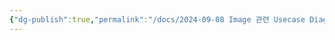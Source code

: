 ```yaml
---
{"dg-publish":true,"permalink":"/docs/2024-09-08 Image 관련 Usecase Diagram/","title":"2024-09-08 Image 관련 Usecase Diagram"}
---
```


<style> .container {font-family: sans-serif; text-align: center;} .button-wrapper button {z-index: 1;height: 40px; width: 100px; margin: 10px;padding: 5px;} .excalidraw .App-menu_top .buttonList { display: flex;} .excalidraw-wrapper { height: 800px; margin: 50px; position: relative;} :root[dir="ltr"] .excalidraw .layer-ui__wrapper .zen-mode-transition.App-menu_bottom--transition-left {transform: none;} </style><script src="https://cdn.jsdelivr.net/npm/react@17/umd/react.production.min.js"></script><script src="https://cdn.jsdelivr.net/npm/react-dom@17/umd/react-dom.production.min.js"></script><script type="text/javascript" src="https://cdn.jsdelivr.net/npm/@excalidraw/excalidraw@0/dist/excalidraw.production.min.js"></script><div id="g2g_Image_Usecase_Diagramexcalidraw.md1"></div><script>(function(){const InitialData={"type":"excalidraw","version":2,"source":"https://github.com/zsviczian/obsidian-excalidraw-plugin/releases/tag/2.2.7","elements":[{"type":"ellipse","version":186,"versionNonce":1418316155,"index":"a0","isDeleted":false,"id":"af0ewNTCVFuUyPNzXJNgu","fillStyle":"solid","strokeWidth":1,"strokeStyle":"solid","roughness":1,"opacity":100,"angle":0,"x":-544.5064711508436,"y":-315.9396074550226,"strokeColor":"#000000","backgroundColor":"transparent","width":56.5443115234375,"height":43.849609375,"seed":1270982523,"groupIds":["rvHm95e4qjP7pnbM_ZLFO"],"frameId":null,"roundness":{"type":2},"boundElements":[],"updated":1725790448526,"link":null,"locked":false},{"type":"line","version":234,"versionNonce":1294524955,"index":"a1","isDeleted":false,"id":"BAekb6OHLYWxEu47VBEJr","fillStyle":"solid","strokeWidth":1,"strokeStyle":"solid","roughness":1,"opacity":100,"angle":0,"x":-515.9749770102186,"y":-270.28073294330386,"strokeColor":"#000000","backgroundColor":"transparent","width":3.477539958432317,"height":130.4052668013237,"seed":229965851,"groupIds":["rvHm95e4qjP7pnbM_ZLFO"],"frameId":null,"roundness":{"type":2},"boundElements":[],"updated":1725790448526,"link":null,"locked":false,"startBinding":null,"endBinding":null,"lastCommittedPoint":null,"startArrowhead":null,"endArrowhead":null,"points":[[0,0],[3.477539958432317,130.4052668013237]]},{"type":"line","version":265,"versionNonce":1604052667,"index":"a2","isDeleted":false,"id":"mKVL_wVORYfYGhn-2aa0n","fillStyle":"solid","strokeWidth":1,"strokeStyle":"solid","roughness":1,"opacity":100,"angle":0,"x":-576.7866197621172,"y":-244.34837509151544,"strokeColor":"#000000","backgroundColor":"transparent","width":126.71344479262825,"height":1.9752637267113187,"seed":888423611,"groupIds":["rvHm95e4qjP7pnbM_ZLFO"],"frameId":null,"roundness":{"type":2},"boundElements":[],"updated":1725790448526,"link":null,"locked":false,"startBinding":null,"endBinding":null,"lastCommittedPoint":null,"startArrowhead":null,"endArrowhead":null,"points":[[0,0],[126.71344479262825,-1.9752637267113187]]},{"type":"line","version":246,"versionNonce":42293083,"index":"a3","isDeleted":false,"id":"bnCublWFCkpxTr65gbn7K","fillStyle":"solid","strokeWidth":1,"strokeStyle":"solid","roughness":1,"opacity":100,"angle":0,"x":-565.4315365682822,"y":-92.33837113175548,"strokeColor":"#000000","backgroundColor":"transparent","width":51.124467272907395,"height":47.56125829592338,"seed":153220443,"groupIds":["rvHm95e4qjP7pnbM_ZLFO"],"frameId":null,"roundness":{"type":2},"boundElements":[],"updated":1725790448526,"link":null,"locked":false,"startBinding":null,"endBinding":null,"lastCommittedPoint":null,"startArrowhead":null,"endArrowhead":null,"points":[[0,0],[51.124467272907395,-47.56125829592338]]},{"type":"line","version":270,"versionNonce":876065787,"index":"a4","isDeleted":false,"id":"Qmn4C-8BMrNio7RPErtgD","fillStyle":"solid","strokeWidth":1,"strokeStyle":"solid","roughness":1,"opacity":100,"angle":0,"x":-511.21606587740615,"y":-140.54196341205386,"strokeColor":"#000000","backgroundColor":"transparent","width":46.7197265625,"height":43.883056640625,"seed":965775867,"groupIds":["rvHm95e4qjP7pnbM_ZLFO"],"frameId":null,"roundness":{"type":2},"boundElements":[],"updated":1725790448526,"link":null,"locked":false,"startBinding":null,"endBinding":null,"lastCommittedPoint":null,"startArrowhead":null,"endArrowhead":null,"points":[[0,0],[46.7197265625,43.883056640625]]},{"type":"arrow","version":409,"versionNonce":1702374413,"index":"a6","isDeleted":false,"id":"AfpEIKh8tZEv_ndXKXbi8","fillStyle":"solid","strokeWidth":2,"strokeStyle":"solid","roughness":1,"opacity":100,"angle":0,"x":-430.2498623584306,"y":-246.07127380371094,"strokeColor":"#1e1e1e","backgroundColor":"transparent","width":124.16293427207614,"height":57.83634453312948,"seed":1556160565,"groupIds":[],"frameId":null,"roundness":{"type":2},"boundElements":[],"updated":1726021273296,"link":null,"locked":false,"startBinding":null,"endBinding":{"elementId":"63zax_OOmX3A3gJUfGVWt","gap":13.868661416906662,"focus":0.06933451782885537},"lastCommittedPoint":null,"startArrowhead":null,"endArrowhead":"arrow","points":[[0,0],[124.16293427207614,-57.83634453312948]]},{"type":"ellipse","version":568,"versionNonce":169859189,"index":"a7","isDeleted":false,"id":"63zax_OOmX3A3gJUfGVWt","fillStyle":"solid","strokeWidth":2,"strokeStyle":"solid","roughness":1,"opacity":100,"angle":0,"x":-297.83171050296187,"y":-412.8075408935547,"strokeColor":"#1e1e1e","backgroundColor":"transparent","width":146.17132568359375,"height":153.67501831054688,"seed":1489457883,"groupIds":[],"frameId":null,"roundness":{"type":2},"boundElements":[{"type":"text","id":"525OZXmu"},{"id":"mMlXol06lqRJu5UEcwvEp","type":"arrow"},{"id":"E3zeKJwWP5khRYja0jE0m","type":"arrow"},{"id":"hdJxgeUDB2-b0WKhggpul","type":"arrow"},{"id":"_OebLxcX2R3E1w0IEu4Nk","type":"arrow"},{"id":"AfpEIKh8tZEv_ndXKXbi8","type":"arrow"},{"id":"VMKTsp9icm1bHiJ2maQeT","type":"arrow"}],"updated":1725790555494,"link":null,"locked":false},{"type":"text","version":522,"versionNonce":1650006797,"index":"a8","isDeleted":false,"id":"525OZXmu","fillStyle":"solid","strokeWidth":2,"strokeStyle":"solid","roughness":1,"opacity":100,"angle":0,"x":-259.2853855568867,"y":-360.80235551145853,"strokeColor":"#1e1e1e","backgroundColor":"transparent","width":68.71994018554688,"height":50,"seed":2039114709,"groupIds":[],"frameId":null,"roundness":null,"boundElements":[],"updated":1726032040696,"link":null,"locked":false,"fontSize":20,"fontFamily":1,"text":"Upload\nImages","rawText":"Upload Images","textAlign":"center","verticalAlign":"middle","containerId":"63zax_OOmX3A3gJUfGVWt","originalText":"Upload Images","autoResize":true,"lineHeight":1.25},{"type":"ellipse","version":156,"versionNonce":1603521563,"index":"a9","isDeleted":false,"id":"cydJqn5d2vnoaCdt8Ha4m","fillStyle":"solid","strokeWidth":2,"strokeStyle":"solid","roughness":1,"opacity":100,"angle":0,"x":80.05571579098262,"y":-656.3250490112309,"strokeColor":"#1e1e1e","backgroundColor":"transparent","width":149.3323974609375,"height":106.75128173828125,"seed":1769272187,"groupIds":[],"frameId":null,"roundness":{"type":2},"boundElements":[{"type":"text","id":"JMQ7KVRF"},{"id":"mMlXol06lqRJu5UEcwvEp","type":"arrow"}],"updated":1725790448526,"link":null,"locked":false},{"type":"text","version":114,"versionNonce":1604560963,"index":"aA","isDeleted":false,"id":"JMQ7KVRF","fillStyle":"solid","strokeWidth":2,"strokeStyle":"solid","roughness":1,"opacity":100,"angle":0,"x":120.92496959129265,"y":-628.1916857508375,"strokeColor":"#1e1e1e","backgroundColor":"transparent","width":67.99993896484375,"height":50,"seed":790547483,"groupIds":[],"frameId":null,"roundness":null,"boundElements":[],"updated":1726032040696,"link":null,"locked":false,"fontSize":20,"fontFamily":1,"text":"Create\nFunding","rawText":"Create\nFunding","textAlign":"center","verticalAlign":"middle","containerId":"cydJqn5d2vnoaCdt8Ha4m","originalText":"Create\nFunding","autoResize":true,"lineHeight":1.25},{"type":"ellipse","version":204,"versionNonce":1439882747,"index":"aB","isDeleted":false,"id":"SomeoxGQ2oEKd_NAqjBDP","fillStyle":"solid","strokeWidth":2,"strokeStyle":"solid","roughness":1,"opacity":100,"angle":0,"x":80.61821579098262,"y":-535.7587953491216,"strokeColor":"#1e1e1e","backgroundColor":"transparent","width":149.3323974609375,"height":106.75128173828125,"seed":524587195,"groupIds":[],"frameId":null,"roundness":{"type":2},"boundElements":[{"type":"text","id":"m8KDmHPc"},{"id":"E3zeKJwWP5khRYja0jE0m","type":"arrow"}],"updated":1725790448526,"link":null,"locked":false},{"type":"text","version":174,"versionNonce":469512557,"index":"aC","isDeleted":false,"id":"m8KDmHPc","fillStyle":"solid","strokeWidth":2,"strokeStyle":"solid","roughness":1,"opacity":100,"angle":0,"x":119.93746653953484,"y":-507.6254320887281,"strokeColor":"#1e1e1e","backgroundColor":"transparent","width":71.09994506835938,"height":50,"seed":1535689051,"groupIds":[],"frameId":null,"roundness":null,"boundElements":[],"updated":1726032040696,"link":null,"locked":false,"fontSize":20,"fontFamily":1,"text":"Update\nFunding","rawText":"Update\nFunding","textAlign":"center","verticalAlign":"middle","containerId":"SomeoxGQ2oEKd_NAqjBDP","originalText":"Update\nFunding","autoResize":true,"lineHeight":1.25},{"type":"ellipse","version":211,"versionNonce":2051062747,"index":"aD","isDeleted":false,"id":"uQadWsY3L5o1VB_bybn8b","fillStyle":"solid","strokeWidth":2,"strokeStyle":"solid","roughness":1,"opacity":100,"angle":0,"x":80.23570846676387,"y":-409.54505023193406,"strokeColor":"#1e1e1e","backgroundColor":"transparent","width":149.3323974609375,"height":106.75128173828125,"seed":860541435,"groupIds":[],"frameId":null,"roundness":{"type":2},"boundElements":[{"type":"text","id":"iPYCfBiZ"},{"id":"hdJxgeUDB2-b0WKhggpul","type":"arrow"}],"updated":1725790448526,"link":null,"locked":false},{"type":"text","version":178,"versionNonce":1445701603,"index":"aE","isDeleted":false,"id":"iPYCfBiZ","fillStyle":"solid","strokeWidth":2,"strokeStyle":"solid","roughness":1,"opacity":100,"angle":0,"x":121.1049622670739,"y":-381.4116869715406,"strokeColor":"#1e1e1e","backgroundColor":"transparent","width":67.99993896484375,"height":50,"seed":800381595,"groupIds":[],"frameId":null,"roundness":null,"boundElements":[],"updated":1726032040696,"link":null,"locked":false,"fontSize":20,"fontFamily":1,"text":"Create\nGift","rawText":"Create\nGift","textAlign":"center","verticalAlign":"middle","containerId":"uQadWsY3L5o1VB_bybn8b","originalText":"Create\nGift","autoResize":true,"lineHeight":1.25},{"type":"ellipse","version":265,"versionNonce":960554427,"index":"aF","isDeleted":false,"id":"JK_mrPGHFSHJryz7cElaw","fillStyle":"solid","strokeWidth":2,"strokeStyle":"solid","roughness":1,"opacity":100,"angle":0,"x":80.61821579098262,"y":-288.80441912841843,"strokeColor":"#1e1e1e","backgroundColor":"transparent","width":149.3323974609375,"height":106.75128173828125,"seed":1863634747,"groupIds":[],"frameId":null,"roundness":{"type":2},"boundElements":[{"type":"text","id":"isOMezWi"},{"id":"_OebLxcX2R3E1w0IEu4Nk","type":"arrow"}],"updated":1725790448526,"link":null,"locked":false},{"type":"text","version":242,"versionNonce":833453005,"index":"aG","isDeleted":false,"id":"isOMezWi","fillStyle":"solid","strokeWidth":2,"strokeStyle":"solid","roughness":1,"opacity":100,"angle":0,"x":119.93746653953484,"y":-260.67105586802495,"strokeColor":"#1e1e1e","backgroundColor":"transparent","width":71.09994506835938,"height":50,"seed":1942826971,"groupIds":[],"frameId":null,"roundness":null,"boundElements":[],"updated":1726032040696,"link":null,"locked":false,"fontSize":20,"fontFamily":1,"text":"Update\nGift","rawText":"Update\nGift","textAlign":"center","verticalAlign":"middle","containerId":"JK_mrPGHFSHJryz7cElaw","originalText":"Update\nGift","autoResize":true,"lineHeight":1.25},{"type":"arrow","version":239,"versionNonce":419380621,"index":"aR","isDeleted":false,"id":"mMlXol06lqRJu5UEcwvEp","fillStyle":"solid","strokeWidth":2,"strokeStyle":"solid","roughness":1,"opacity":100,"angle":0,"x":-142.6985701363834,"y":-362.98389031498033,"strokeColor":"#1e1e1e","backgroundColor":"transparent","width":210.63192687138218,"height":217.38301999255913,"seed":966800091,"groupIds":[],"frameId":null,"roundness":{"type":2},"boundElements":[{"type":"text","id":"bM6Rvpoq"}],"updated":1726021273302,"link":null,"locked":false,"startBinding":{"elementId":"63zax_OOmX3A3gJUfGVWt","gap":12.948189899146257,"focus":0.5355430611872615},"endBinding":{"elementId":"cydJqn5d2vnoaCdt8Ha4m","gap":16.972299418168873,"focus":0.7146158046494433},"lastCommittedPoint":null,"startArrowhead":null,"endArrowhead":"arrow","points":[[0,0],[210.63192687138218,-217.38301999255913]]},{"type":"text","version":26,"versionNonce":651342723,"index":"aS","isDeleted":false,"id":"bM6Rvpoq","fillStyle":"solid","strokeWidth":2,"strokeStyle":"solid","roughness":1,"opacity":100,"angle":0,"x":-68.76303689090471,"y":-484.143961713849,"strokeColor":"#1e1e1e","backgroundColor":"transparent","width":62.69993591308594,"height":25,"seed":643330267,"groupIds":[],"frameId":null,"roundness":null,"boundElements":[],"updated":1726032040696,"link":null,"locked":false,"fontSize":20,"fontFamily":1,"text":"include","rawText":"include","textAlign":"center","verticalAlign":"middle","containerId":"mMlXol06lqRJu5UEcwvEp","originalText":"include","autoResize":true,"lineHeight":1.25},{"type":"arrow","version":267,"versionNonce":679014349,"index":"b13","isDeleted":false,"id":"_OebLxcX2R3E1w0IEu4Nk","fillStyle":"solid","strokeWidth":2,"strokeStyle":"solid","roughness":1,"opacity":100,"angle":0,"x":-144.67938682991036,"y":-361.22337465544,"strokeColor":"#1e1e1e","backgroundColor":"transparent","width":213.16253736187562,"height":130.49475578046696,"seed":925076699,"groupIds":[],"frameId":null,"roundness":{"type":2},"boundElements":[{"type":"text","id":"TSYozl3N"}],"updated":1726021273308,"link":null,"locked":false,"startBinding":{"elementId":"63zax_OOmX3A3gJUfGVWt","gap":10.549357567919543,"focus":-0.8352816705999521},"endBinding":{"elementId":"JK_mrPGHFSHJryz7cElaw","gap":12.3578151636424,"focus":-0.8230530825143675},"lastCommittedPoint":null,"startArrowhead":null,"endArrowhead":"arrow","points":[[0,0],[213.16253736187562,130.49475578046696]]},{"type":"text","version":30,"versionNonce":1803975213,"index":"b14","isDeleted":false,"id":"TSYozl3N","fillStyle":"solid","strokeWidth":2,"strokeStyle":"solid","roughness":1,"opacity":100,"angle":0,"x":-69.44955008848638,"y":-308.4768929925765,"strokeColor":"#1e1e1e","backgroundColor":"transparent","width":62.69993591308594,"height":25,"seed":1920153979,"groupIds":[],"frameId":null,"roundness":null,"boundElements":[],"updated":1726032040696,"link":null,"locked":false,"fontSize":20,"fontFamily":1,"text":"include","rawText":"include","textAlign":"center","verticalAlign":"middle","containerId":"_OebLxcX2R3E1w0IEu4Nk","originalText":"include","autoResize":true,"lineHeight":1.25},{"type":"arrow","version":266,"versionNonce":632393485,"index":"b1R","isDeleted":false,"id":"hdJxgeUDB2-b0WKhggpul","fillStyle":"solid","strokeWidth":2,"strokeStyle":"solid","roughness":1,"opacity":100,"angle":0,"x":-144.6788372384986,"y":-361.2214726602971,"strokeColor":"#1e1e1e","backgroundColor":"transparent","width":213.6053274075598,"height":6.974331892145756,"seed":242463893,"groupIds":[],"frameId":null,"roundness":{"type":2},"boundElements":[{"type":"text","id":"pZklRB2D"}],"updated":1726021273307,"link":null,"locked":false,"startBinding":{"elementId":"63zax_OOmX3A3gJUfGVWt","gap":10.549357686113296,"focus":-0.36248248354105095},"endBinding":{"elementId":"uQadWsY3L5o1VB_bybn8b","gap":11.34716248269902,"focus":-0.08851393558104813},"lastCommittedPoint":null,"startArrowhead":null,"endArrowhead":"arrow","points":[[0,0],[213.6053274075598,6.974331892145756]]},{"type":"text","version":30,"versionNonce":1373063971,"index":"b1S","isDeleted":false,"id":"pZklRB2D","fillStyle":"solid","strokeWidth":2,"strokeStyle":"solid","roughness":1,"opacity":100,"angle":0,"x":-69.2259983450578,"y":-370.23430204042165,"strokeColor":"#1e1e1e","backgroundColor":"transparent","width":62.69993591308594,"height":25,"seed":1134189045,"groupIds":[],"frameId":null,"roundness":null,"boundElements":[],"updated":1726032040696,"link":null,"locked":false,"fontSize":20,"fontFamily":1,"text":"include","rawText":"include","textAlign":"center","verticalAlign":"middle","containerId":"hdJxgeUDB2-b0WKhggpul","originalText":"include","autoResize":true,"lineHeight":1.25},{"type":"arrow","version":288,"versionNonce":1645018701,"index":"b1p","isDeleted":false,"id":"E3zeKJwWP5khRYja0jE0m","fillStyle":"solid","strokeWidth":2,"strokeStyle":"solid","roughness":1,"opacity":100,"angle":0,"x":-144.6784324984461,"y":-361.2200718586952,"strokeColor":"#1e1e1e","backgroundColor":"transparent","width":215.56283151754997,"height":123.20045753882403,"seed":690457851,"groupIds":[],"frameId":null,"roundness":{"type":2},"boundElements":[{"type":"text","id":"l1vteGhs"}],"updated":1726021273302,"link":null,"locked":false,"startBinding":{"elementId":"63zax_OOmX3A3gJUfGVWt","gap":10.549357773165127,"focus":0.23452512128728073},"endBinding":{"elementId":"SomeoxGQ2oEKd_NAqjBDP","gap":9.777770929643523,"focus":0.7356781636081435},"lastCommittedPoint":null,"startArrowhead":null,"endArrowhead":"arrow","points":[[0,0],[215.56283151754997,-123.20045753882403]]},{"type":"text","version":30,"versionNonce":1383115917,"index":"b1q","isDeleted":false,"id":"l1vteGhs","fillStyle":"solid","strokeWidth":2,"strokeStyle":"solid","roughness":1,"opacity":100,"angle":0,"x":-68.24693192738627,"y":-435.3203307870343,"strokeColor":"#1e1e1e","backgroundColor":"transparent","width":62.69993591308594,"height":25,"seed":1614951835,"groupIds":[],"frameId":null,"roundness":null,"boundElements":[],"updated":1726032040696,"link":null,"locked":false,"fontSize":20,"fontFamily":1,"text":"include","rawText":"include","textAlign":"center","verticalAlign":"middle","containerId":"E3zeKJwWP5khRYja0jE0m","originalText":"include","autoResize":true,"lineHeight":1.25},{"type":"text","version":39,"versionNonce":1269296835,"index":"b2d","isDeleted":false,"id":"7C7szBwF","fillStyle":"solid","strokeWidth":2,"strokeStyle":"solid","roughness":1,"opacity":100,"angle":0,"x":-299.7107070999703,"y":-467.1207759066654,"strokeColor":"#1e1e1e","backgroundColor":"transparent","width":140.625,"height":24,"seed":699971035,"groupIds":[],"frameId":null,"roundness":null,"boundElements":[],"updated":1726032040696,"link":null,"locked":false,"fontSize":20,"fontFamily":3,"text":"/image/ POST","rawText":"/image/ POST","textAlign":"left","verticalAlign":"top","containerId":null,"originalText":"/image/ POST","autoResize":true,"lineHeight":1.2},{"type":"arrow","version":105,"versionNonce":2079269005,"index":"b2e","isDeleted":false,"id":"VMKTsp9icm1bHiJ2maQeT","fillStyle":"solid","strokeWidth":2,"strokeStyle":"solid","roughness":1,"opacity":100,"angle":0,"x":-227.21193311466112,"y":-249.52749219207544,"strokeColor":"#1e1e1e","backgroundColor":"transparent","width":2.4163528179324203,"height":123.3583200114212,"seed":295426869,"groupIds":[],"frameId":null,"roundness":{"type":2},"boundElements":[{"type":"text","id":"IWFo5KyI"}],"updated":1726021273309,"link":null,"locked":false,"startBinding":{"elementId":"63zax_OOmX3A3gJUfGVWt","gap":9.64345558132473,"focus":0.056895526941702405},"endBinding":{"elementId":"-W1pZCoR5ihD9vlHiq1OW","gap":9.466960552302211,"focus":-0.033761976696879636},"lastCommittedPoint":null,"startArrowhead":null,"endArrowhead":"arrow","points":[[0,0],[2.4163528179324203,123.3583200114212]]},{"type":"text","version":15,"versionNonce":371561197,"index":"b2eV","isDeleted":false,"id":"IWFo5KyI","fillStyle":"solid","strokeWidth":2,"strokeStyle":"solid","roughness":1,"opacity":100,"angle":0,"x":-258.57372652856975,"y":-200.3483651466493,"strokeColor":"#1e1e1e","backgroundColor":"transparent","width":65.13993835449219,"height":25,"seed":331823131,"groupIds":[],"frameId":null,"roundness":null,"boundElements":[],"updated":1726032040696,"link":null,"locked":false,"fontSize":20,"fontFamily":1,"text":"extend","rawText":"extend","textAlign":"center","verticalAlign":"middle","containerId":"VMKTsp9icm1bHiJ2maQeT","originalText":"extend","autoResize":true,"lineHeight":1.25},{"type":"ellipse","version":101,"versionNonce":2040363989,"index":"b2g","isDeleted":false,"id":"-W1pZCoR5ihD9vlHiq1OW","fillStyle":"solid","strokeWidth":2,"strokeStyle":"solid","roughness":1,"opacity":100,"angle":0,"x":-305.6587185081013,"y":-116.80492358064623,"strokeColor":"#1e1e1e","backgroundColor":"transparent","width":170.92215716964233,"height":156.08636192268688,"seed":1625652731,"groupIds":[],"frameId":null,"roundness":{"type":2},"boundElements":[{"id":"VMKTsp9icm1bHiJ2maQeT","type":"arrow"},{"type":"text","id":"S9OzJOQT"},{"id":"0PNc_VYwrUjBcZcmLCLx5","type":"arrow"}],"updated":1725790708877,"link":null,"locked":false},{"type":"text","version":54,"versionNonce":1994595939,"index":"b2h","isDeleted":false,"id":"S9OzJOQT","fillStyle":"solid","strokeWidth":2,"strokeStyle":"solid","roughness":1,"opacity":100,"angle":0,"x":-252.61771546431504,"y":-63.9466051024376,"strokeColor":"#1e1e1e","backgroundColor":"transparent","width":64.97993469238281,"height":50,"seed":436627285,"groupIds":[],"frameId":null,"roundness":null,"boundElements":[],"updated":1726032040696,"link":null,"locked":false,"fontSize":20,"fontFamily":1,"text":"Delete\nImage","rawText":"Delete\nImage","textAlign":"center","verticalAlign":"middle","containerId":"-W1pZCoR5ihD9vlHiq1OW","originalText":"Delete\nImage","autoResize":true,"lineHeight":1.25},{"type":"ellipse","version":24,"versionNonce":834758389,"index":"b2i","isDeleted":false,"id":"sEGwyb5kmWeJPpYEeT_AE","fillStyle":"solid","strokeWidth":2,"strokeStyle":"solid","roughness":1,"opacity":100,"angle":0,"x":145.5614499791974,"y":-150.0587081152966,"strokeColor":"#1e1e1e","backgroundColor":"#1e1e1e","width":11.379496835276655,"height":11.379496835276655,"seed":1873276475,"groupIds":[],"frameId":null,"roundness":{"type":2},"boundElements":[],"updated":1725790568345,"link":null,"locked":false},{"type":"ellipse","version":35,"versionNonce":626952405,"index":"b2j","isDeleted":false,"id":"JflZfBCc3GTh209fEXfcD","fillStyle":"solid","strokeWidth":2,"strokeStyle":"solid","roughness":1,"opacity":100,"angle":0,"x":145.5614499791974,"y":-125.43059675037387,"strokeColor":"#1e1e1e","backgroundColor":"#1e1e1e","width":11.379496835276655,"height":11.379496835276655,"seed":1873895003,"groupIds":[],"frameId":null,"roundness":{"type":2},"boundElements":[],"updated":1725790569560,"link":null,"locked":false},{"type":"ellipse","version":55,"versionNonce":1848389499,"index":"b2k","isDeleted":false,"id":"fg0aGznsJC_nH2YC8UjJW","fillStyle":"solid","strokeWidth":2,"strokeStyle":"solid","roughness":1,"opacity":100,"angle":0,"x":145.5614499791974,"y":-93.32168544133827,"strokeColor":"#1e1e1e","backgroundColor":"#1e1e1e","width":11.379496835276655,"height":11.379496835276655,"seed":2141323061,"groupIds":[],"frameId":null,"roundness":{"type":2},"boundElements":[],"updated":1725790570560,"link":null,"locked":false},{"type":"arrow","version":52,"versionNonce":1874167533,"index":"b2l","isDeleted":false,"id":"0PNc_VYwrUjBcZcmLCLx5","fillStyle":"solid","strokeWidth":2,"strokeStyle":"solid","roughness":1,"opacity":100,"angle":0,"x":-434.5019295137074,"y":-244.78515144623657,"strokeColor":"#1e1e1e","backgroundColor":"#1e1e1e","width":149.16278065200868,"height":142.01560569396014,"seed":103788661,"groupIds":[],"frameId":null,"roundness":{"type":2},"boundElements":[],"updated":1726021273309,"link":null,"locked":false,"startBinding":null,"endBinding":{"elementId":"-W1pZCoR5ihD9vlHiq1OW","gap":9.734160585531441,"focus":0.01762903897794531},"lastCommittedPoint":null,"startArrowhead":null,"endArrowhead":"arrow","points":[[0,0],[149.16278065200868,142.01560569396014]]},{"type":"text","version":140,"versionNonce":858697037,"index":"b2m","isDeleted":false,"id":"IJCicCjm","fillStyle":"solid","strokeWidth":2,"strokeStyle":"solid","roughness":1,"opacity":100,"angle":0,"x":-286.11519456566936,"y":54.93068750526919,"strokeColor":"#1e1e1e","backgroundColor":"transparent","width":164.0625,"height":24,"seed":221656251,"groupIds":[],"frameId":null,"roundness":null,"boundElements":[],"updated":1726032040696,"link":null,"locked":false,"fontSize":20,"fontFamily":3,"text":"/image/ DELETE","rawText":"/image/ DELETE","textAlign":"left","verticalAlign":"top","containerId":null,"originalText":"/image/ DELETE","autoResize":true,"lineHeight":1.2}],"appState":{"theme":"light","viewBackgroundColor":"#ffffff","currentItemStrokeColor":"#1e1e1e","currentItemBackgroundColor":"#1e1e1e","currentItemFillStyle":"solid","currentItemStrokeWidth":2,"currentItemStrokeStyle":"solid","currentItemRoughness":1,"currentItemOpacity":100,"currentItemFontFamily":1,"currentItemFontSize":20,"currentItemTextAlign":"left","currentItemStartArrowhead":null,"currentItemEndArrowhead":"arrow","scrollX":618.2978293480048,"scrollY":682.4471807529809,"zoom":{"value":1.6},"currentItemRoundness":"round","gridSize":null,"gridColor":{"Bold":"#C9C9C9FF","Regular":"#EDEDEDFF"},"currentStrokeOptions":null,"previousGridSize":null,"frameRendering":{"enabled":true,"clip":true,"name":true,"outline":true},"objectsSnapModeEnabled":false},"files":{}};InitialData.scrollToContent=true;App=()=>{const e=React.useRef(null),t=React.useRef(null),[n,i]=React.useState({width:void 0,height:void 0});return React.useEffect(()=>{i({width:t.current.getBoundingClientRect().width,height:t.current.getBoundingClientRect().height});const e=()=>{i({width:t.current.getBoundingClientRect().width,height:t.current.getBoundingClientRect().height})};return window.addEventListener("resize",e),()=>window.removeEventListener("resize",e)},[t]),React.createElement(React.Fragment,null,React.createElement("div",{className:"excalidraw-wrapper",ref:t},React.createElement(ExcalidrawLib.Excalidraw,{ref:e,width:n.width,height:n.height,initialData:InitialData,viewModeEnabled:!0,zenModeEnabled:!0,gridModeEnabled:!1})))},excalidrawWrapper=document.getElementById("g2g_Image_Usecase_Diagramexcalidraw.md1");ReactDOM.render(React.createElement(App),excalidrawWrapper);})();</script>
